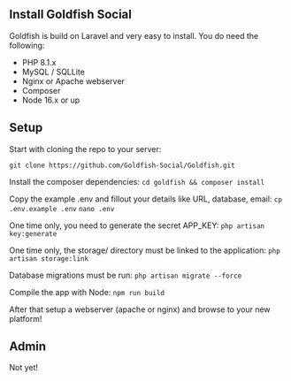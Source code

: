 ## Install Goldfish Social

Goldfish is build on Laravel and very easy to install. You do need the following:

- PHP 8.1.x
- MySQL / SQLLite
- Nginx or Apache webserver
- Composer
- Node 16.x or up


## Setup

Start with cloning the repo to your server:

`git clone https://github.com/Goldfish-Social/Goldfish.git`

Install the composer dependencies:
`cd goldfish && composer install`

Copy the example .env and fillout your details like URL, database, email:
`cp .env.example .env`
`nano .env`

One time only, you need to generate the secret APP_KEY:
`php artisan key:generate`

One time only, the storage/ directory must be linked to the application:
`php artisan storage:link`

Database migrations must be run:
`php artisan migrate --force`

Compile the app with Node:
`npm run build`

After that setup a webserver (apache or nginx) and browse to your new platform!

## Admin

Not yet!
